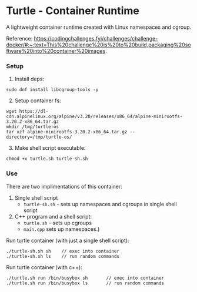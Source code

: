 # Turtle - Container Runtime

A lightweight container runtime created with Linux namespaces and cgroup.

Reference: https://codingchallenges.fyi/challenges/challenge-docker/#:~:text=This%20challenge%20is%20to%20build,packaging%20software%20into%20container%20images.


### Setup

1. Install deps:
```
sudo dnf install libcgroup-tools -y
```

2. Setup container fs:
```
wget https://dl-cdn.alpinelinux.org/alpine/v3.20/releases/x86_64/alpine-minirootfs-3.20.2-x86_64.tar.gz
mkdir /tmp/turtle-os
tar xzf alpine-minirootfs-3.20.2-x86_64.tar.gz --directory=/tmp/turtle-os/
```

3. Make shell script executable:
``` 
chmod +x turtle.sh turtle-sh.sh
```
 
### Use

There are two implimentations of this container: 
1. Single shell script 
    - `turtle-sh.sh` - sets up namespaces and cgroups in single shell script
2. C++ program and a shell script:
    - `turtle.sh` - sets up cgroups
    - `main.cpp` sets up namespaces.)


Run turtle container (with just a single shell script):
```
./turtle-sh.sh sh    // exec into container
./turtle-sh.sh ls    // run random commands
```

Run turtle container (with c++):
```
./turtle.sh run /bin/busybox sh       // exec into container
./turtle.sh run /bin/busybox ls       // run random commands
```


